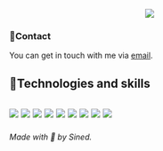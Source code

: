 <p align="center">
  <img src="https://i.ibb.co/Nyzf21L/code2.png">
</p>

### 🔌Contact

You can get in touch with me via [email](mailto:denis2320032@gmail.com).<br>

<h2>🚀Technologies and skills<h2>
<p align="left">
    <img  src="https://img.shields.io/badge/Node.js-339933?style=for-the-badge&logo=nodedotjs&logoColor=white" />
<img  src="https://img.shields.io/badge/MySQL-005C84?style=for-the-badge&logo=mysql&logoColor=white" />
<img  src="https://img.shields.io/badge/C%2B%2B-00599C?style=for-the-badge&logo=c%2B%2B&logoColor=white" />
<img  src="https://img.shields.io/badge/Git-F05032?style=for-the-badge&logo=git&logoColor=white" />
<img  src="https://img.shields.io/badge/Windows-0078D6?style=for-the-badge&logo=windows&logoColor=white" />
<img  src="https://img.shields.io/badge/mac%20os-000000?style=for-the-badge&logo=apple&logoColor=white" />
<img  src="https://img.shields.io/badge/Ubuntu-E95420?style=for-the-badge&logo=ubuntu&logoColor=white" />
<img  src="https://img.shields.io/badge/Amazon_AWS-FF9900?style=for-the-badge&logo=amazonaws&logoColor=white" />
<img  src="https://img.shields.io/badge/Cloudflare-F38020?style=for-the-badge&logo=Cloudflare&logoColor=white" />
</p>

###### Made with 💖 by Sined.
